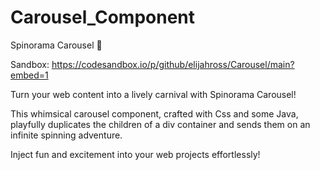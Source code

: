 # Carousel_Component

Spinorama Carousel 🎠

Sandbox: https://codesandbox.io/p/github/elijahross/Carousel/main?embed=1

Turn your web content into a lively carnival with Spinorama Carousel! 

This whimsical carousel component, crafted with Css and some Java, playfully duplicates the children of a div container and sends them on an infinite spinning adventure.

Inject fun and excitement into your web projects effortlessly!
